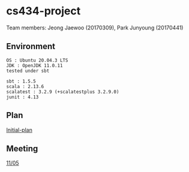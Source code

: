 # cs434-project

Team members: Jeong Jaewoo (20170309), Park Junyoung (20170441)

## Environment

```
OS : Ubuntu 20.04.3 LTS
JDK : OpenJDK 11.0.11
tested under sbt

sbt : 1.5.5
scala : 2.13.6
scalatest : 3.2.9 (+scalatestplus 3.2.9.0)
junit : 4.13
```

## Plan 
[Initial-plan](https://github.com/candymate/cs434-project/wiki/Initial-Plan)

## Meeting
[11/05](https://github.com/candymate/cs434-project/wiki/%ED%9A%8C%EC%9D%98%EB%A1%9D#1105-2000--2200)

